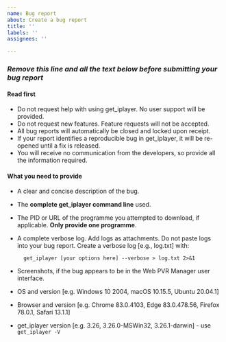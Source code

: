 ```yaml
---
name: Bug report
about: Create a bug report
title: ''
labels: ''
assignees: ''

---
```

### *Remove this line and all the text below before submitting your bug report*

#### Read first

- Do not request help with using get_iplayer. No user support will be provided.
- Do not request new features. Feature requests will not be accepted.
- All bug reports will automatically be closed and locked upon receipt.
- If your report identifies a reproducible bug in get_iplayer, it will be re-opened until a fix is released.
- You will receive no communication from the developers, so provide all the information required.

#### What you need to provide

- A clear and concise description of the bug.
- The **complete get_iplayer command line** used.
- The PID or URL of the programme you attempted to download, if applicable. **Only provide one programme**.
- A complete verbose log. Add logs as attachments. Do not paste logs into your bug report. Create a verbose log [e.g., log.txt] with:

        get_iplayer [your options here] --verbose > log.txt 2>&1 

- Screenshots, if the bug appears to be in the Web PVR Manager user interface.
- OS and version [e.g. Windows 10 2004, macOS 10.15.5, Ubuntu 20.04.1]
- Browser and version [e.g. Chrome 83.0.4103, Edge 83.0.478.56, Firefox 78.0.1, Safari 13.1.1]
- get_iplayer version [e.g. 3.26, 3.26.0-MSWin32, 3.26.1-darwin] - use `get_iplayer -V`
